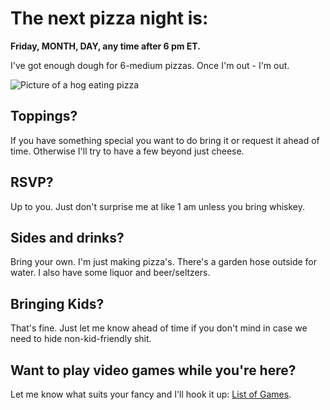# The next pizza night is:
**Friday, MONTH, DAY, any time after 6 pm ET.**

I've got enough dough for 6-medium pizzas. Once I'm out - I'm out. 


![Picture of a hog eating pizza](https://pbs.twimg.com/media/ELHY0loWsAETBnb.jpg:large)

## Toppings?
If you have something special you want to do bring it or request it ahead of time. Otherwise I'll try to have a few beyond just cheese. 

## RSVP?
Up to you. Just don't surprise me at like 1 am unless you bring whiskey.

## Sides and drinks? 
Bring your own. I'm just making pizza's. There's a garden hose outside for water. I also have some liquor and beer/seltzers.

## Bringing Kids?
That's fine. Just let me know ahead of time if you don't mind in case we need to hide non-kid-friendly shit.

## Want to play video games while you're here?
Let me know what suits your fancy and I'll hook it up: [List of Games]([https://lookerstudio.google.com/reporting/94b02eff-9149-449e-9dee-b54ea2af3a3c](https://lookerstudio.google.com/reporting/94b02eff-9149-449e-9dee-b54ea2af3a3c)).

